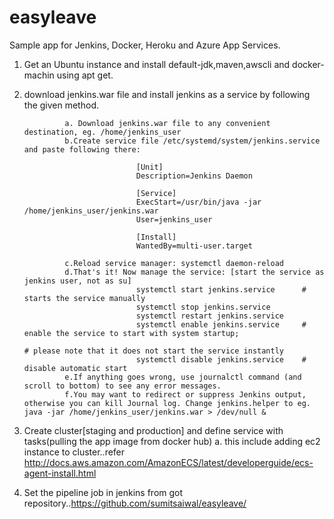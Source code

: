 # easyleave
Sample app for Jenkins, Docker, Heroku and Azure App Services.

1. Get an Ubuntu instance and install default-jdk,maven,awscli and docker-machin using apt get.
2. download jenkins.war file and install jenkins as a service by following the given method.
                
                a. Download jenkins.war file to any convenient destination, eg. /home/jenkins_user
                b.Create service file /etc/systemd/system/jenkins.service and paste following there:
                
                                [Unit]
                                Description=Jenkins Daemon

                                [Service]
                                ExecStart=/usr/bin/java -jar /home/jenkins_user/jenkins.war
                                User=jenkins_user

                                [Install]
                                WantedBy=multi-user.target
                                
                c.Reload service manager: systemctl daemon-reload
                d.That's it! Now manage the service: [start the service as jenkins user, not as su]
                                systemctl start jenkins.service      # starts the service manually
                                systemctl stop jenkins.service
                                systemctl restart jenkins.service
                                systemctl enable jenkins.service     # enable the service to start with system startup;
                                                                                                                                                                                # please note that it does not start the service instantly
                                systemctl disable jenkins.service    # disable automatic start
                e.If anything goes wrong, use journalctl command (and scroll to bottom) to see any error messages.
                f.You may want to redirect or suppress Jenkins output, otherwise you can kill Journal log. Change jenkins.helper to eg. java -jar /home/jenkins_user/jenkins.war > /dev/null &


3. Create cluster[staging and production] and define service with tasks(pulling the app image from docker hub)
	a. this include adding ec2 instance to cluster..refer http://docs.aws.amazon.com/AmazonECS/latest/developerguide/ecs-agent-install.html
3. Set the pipeline job in jenkins from got repository..https://github.com/sumitsaiwal/easyleave/

